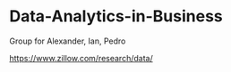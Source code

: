 # Data-Analytics-in-Business
Group for Alexander, Ian, Pedro




https://www.zillow.com/research/data/
